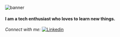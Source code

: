 ![banner](https://github.com/arpitapodder6/arpitapodder6/assets/97333623/8c8d9570-b7ed-4604-b5bb-1767696b5102)

#### I am a tech enthusiast who loves to learn new things.<br>
<em>Connect with me:</em> 
[![Linkedin](https://i.stack.imgur.com/gVE0j.png)](https://www.linkedin.com/in/arpitapodder6/)
&nbsp;










 
